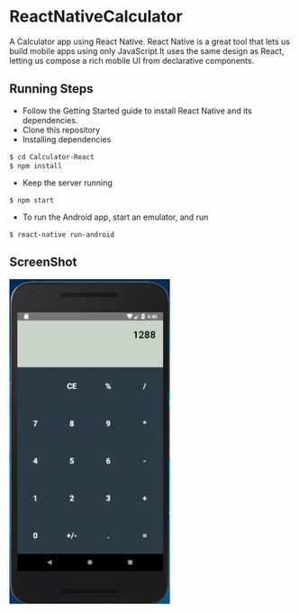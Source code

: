 # ReactNativeCalculator
A Calculator app using React Native. React Native is a great tool that lets us build mobile apps using only JavaScript.It uses the same design as React, letting us compose a rich mobile UI from declarative components.

## Running Steps
- Follow the Getting Started guide to install React Native and its dependencies.
- Clone this repository
- Installing dependencies
```
$ cd Calculator-React
$ npm install 
```
- Keep the server running
```
$ npm start
```
- To run the Android app, start an emulator, and run
```
$ react-native run-android
```

## ScreenShot
![](./Screenshot%20(31).png)
